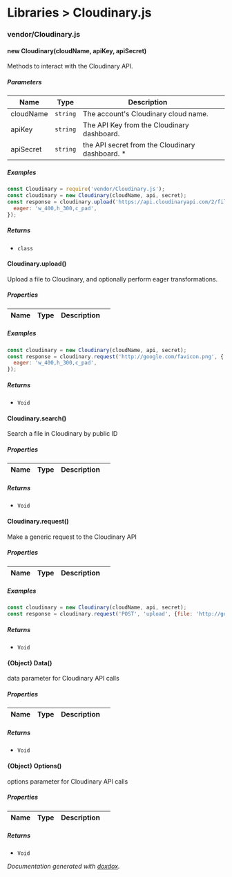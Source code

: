 # Libraries &gt; Cloudinary.js 



### vendor/Cloudinary.js


#### new Cloudinary(cloudName, apiKey, apiSecret) 

Methods to interact with the Cloudinary API.




##### Parameters

| Name | Type | Description |  |
| ---- | ---- | ----------- | -------- |
| cloudName | `string`  | The account's Cloudinary cloud name. | &nbsp; |
| apiKey | `string`  | The API Key from the Cloudinary dashboard. | &nbsp; |
| apiSecret | `string`  | the API secret from the Cloudinary dashboard. * | &nbsp; |




##### Examples

```javascript
const Cloudinary = require('vendor/Cloudinary.js');
const cloudinary = new Cloudinary(cloudName, api, secret);
const response = cloudinary.upload('https://api.cloudinaryapi.com/2/files/save_url', {
  eager: 'w_400,h_300,c_pad',
});
```


##### Returns


- `class`  



#### Cloudinary.upload() 

Upload a file to Cloudinary, and optionally perform eager transformations.





##### Properties

| Name | Type | Description |  |
| ---- | ---- | ----------- | -------- |



##### Examples

```javascript
const cloudinary = new Cloudinary(cloudName, api, secret);
const response = cloudinary.request('http://google.com/favicon.png', {
  eager: 'w_400,h_300,c_pad',
});
```


##### Returns


- `Void`



#### Cloudinary.search() 

Search a file in Cloudinary by public ID





##### Properties

| Name | Type | Description |  |
| ---- | ---- | ----------- | -------- |



##### Returns


- `Void`



#### Cloudinary.request() 

Make a generic request to the Cloudinary API





##### Properties

| Name | Type | Description |  |
| ---- | ---- | ----------- | -------- |



##### Examples

```javascript
const cloudinary = new Cloudinary(cloudName, api, secret);
const response = cloudinary.request('POST', 'upload', {file: 'http://google.com/favicon.png'});
```


##### Returns


- `Void`



#### {Object} Data() 

data parameter for Cloudinary API calls





##### Properties

| Name | Type | Description |  |
| ---- | ---- | ----------- | -------- |



##### Returns


- `Void`



#### {Object} Options() 

options parameter for Cloudinary API calls





##### Properties

| Name | Type | Description |  |
| ---- | ---- | ----------- | -------- |



##### Returns


- `Void`




*Documentation generated with [doxdox](https://github.com/neogeek/doxdox).*
